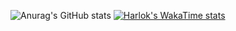 ![Anurag's GitHub stats](https://github-readme-stats.vercel.app/api?username=Brem0827&show_icons=true&theme=cobalt)
[![Harlok's WakaTime stats](https://github-readme-stats.vercel.app/api/wakatime?username=Brem0827)](https://github.com/anuraghazra/github-readme-stats)

